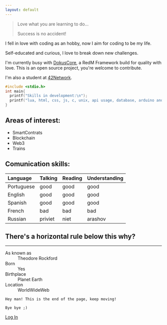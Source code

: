 ```yaml
---
layout: default
---
```






> Love what you are learning to do...
>
> Success is no accident!






I fell in love with coding as an hobby, now I aim for coding to be my life.

Self-educated and curious, I love to break down new challenges.

I'm currently busy with [DokusCore](https://dokuscore.com/), a RedM Framework build for quality with love.
This is an open source project, you're welcome to contribute.

I'm also a student at [42Network](https://www.42network.org/).






```c
#include <stdio.h>
int main{
  printf("Skills in development:\n");
  printf("lua, html, css, js, c, unix, api usage, database, arduino and system administration");
}
```

## Areas of interest:

*   SmartContrats
*   Blockchain
*   Web3
*   Trains

## Comunication skills:

| Language     | Talking   | Reading | Understanding |
|:-------------|:----------|:--------|:--------------|
| Portuguese   | good      | good    | good          |
| English      | good      | good    | good          |
| Spanish      | good      | good    | good          |
| French       | bad       | bad     | bad           |
| Russian      | priviet   | niet    | arashov       |


## There's a horizontal rule below this why?

* * *

<dl>
<dt>As known as</dt>
<dd>Theodore Rockford</dd>
<dt>Born</dt>
<dd>Yes</dd>
<dt>Birthplace</dt>
<dd>Planet Earth</dd>
<dt>Location</dt>
<dd>WorldWideWeb</dd>
</dl>

```
Hey man! This is the end of the page, keep moving!
```

```
Bye bye ;)
```
[Log In](./another-page.html)